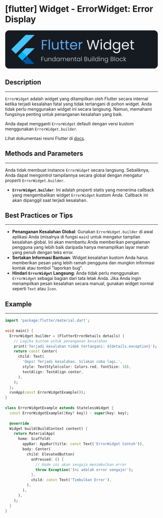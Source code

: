# [flutter] Widget - ErrorWidget: Error Display

![widget](https://raw.githubusercontent.com/oujisan/OuVault/main/img/flutter-widget.png)

## Description
---
`ErrorWidget` adalah widget yang ditampilkan oleh Flutter secara internal ketika terjadi kesalahan fatal yang tidak tertangani di pohon widget. Anda tidak perlu menggunakan widget ini secara langsung. Namun, memahami fungsinya penting untuk penanganan kesalahan yang baik.

Anda dapat mengganti `ErrorWidget` default dengan versi kustom menggunakan `ErrorWidget.builder`.

Lihat dokumentasi resmi Flutter di [docs](https://api.flutter.dev/flutter/widgets/ErrorWidget-class.html).

## Methods and Parameters
---
Anda tidak membuat instance `ErrorWidget` secara langsung. Sebaliknya, Anda dapat mengontrol tampilannya secara global dengan mengatur properti `ErrorWidget.builder`.
* **`ErrorWidget.builder`**: Ini adalah properti statis yang menerima callback yang mengembalikan widget `ErrorWidget` kustom Anda. Callback ini akan dipanggil saat terjadi kesalahan.

## Best Practices or Tips
---
* **Penanganan Kesalahan Global**: Gunakan `ErrorWidget.builder` di awal aplikasi Anda (misalnya di fungsi `main`) untuk mengatur tampilan kesalahan global. Ini akan membantu Anda memberikan pengalaman pengguna yang lebih baik daripada hanya menampilkan layar merah yang penuh dengan teks error.
* **Sertakan Informasi Bantuan**: Widget kesalahan kustom Anda harus memberikan pesan yang lebih ramah pengguna dan mungkin informasi kontak atau tombol "laporkan bug".
* **Hindari `ErrorWidget` Langsung**: Anda tidak perlu menggunakan `ErrorWidget` sebagai bagian dari tata letak Anda. Jika Anda ingin menampilkan pesan kesalahan secara manual, gunakan widget normal seperti `Text` atau `Icon`.

## Example
---
```dart
import 'package:flutter/material.dart';

void main() {
  ErrorWidget.builder = (FlutterErrorDetails details) {
    // Logika kustom untuk penanganan kesalahan
    print('Terjadi kesalahan tidak tertangani: ${details.exception}');
    return const Center(
      child: Text(
        'Oops! Terjadi kesalahan. Silakan coba lagi.',
        style: TextStyle(color: Colors.red, fontSize: 18),
        textAlign: TextAlign.center,
      ),
    );
  };
  runApp(const ErrorWidgetExample());
}

class ErrorWidgetExample extends StatelessWidget {
  const ErrorWidgetExample({Key? key}) : super(key: key);

  @override
  Widget build(BuildContext context) {
    return MaterialApp(
      home: Scaffold(
        appBar: AppBar(title: const Text('ErrorWidget Contoh')),
        body: Center(
          child: ElevatedButton(
            onPressed: () {
              // Kode ini akan sengaja menimbulkan error
              throw Exception('Ini adalah error sengaja!');
            },
            child: const Text('Timbulkan Error'),
          ),
        ),
      ),
    );
  }
}